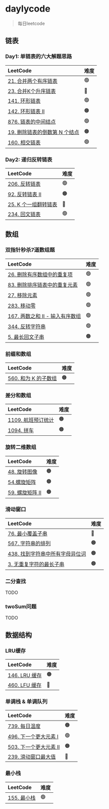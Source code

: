 # daylycode
> 每日leetcode

## 链表

### Day1: 单链表的六大解题思路

| LeetCode                                                     | 难度 |
| :----------------------------------------------------------- | :--- |
| [21. 合并两个有序链表](https://leetcode-cn.com/problems/merge-two-sorted-lists/) | 🟢    |
| [23. 合并K个升序链表](https://leetcode-cn.com/problems/merge-k-sorted-lists/) | 🔴    |
| [141. 环形链表](https://leetcode-cn.com/problems/linked-list-cycle/) | 🟢    |
| [142. 环形链表 II](https://leetcode-cn.com/problems/linked-list-cycle-ii/) | 🟠    |
| [876. 链表的中间结点](https://leetcode-cn.com/problems/middle-of-the-linked-list/) | 🟢    |
| [19. 删除链表的倒数第 N 个结点](https://leetcode-cn.com/problems/remove-nth-node-from-end-of-list/) | 🟠    |
| [160. 相交链表](https://leetcode-cn.com/problems/intersection-of-two-linked-lists/) | 🟢    |

###  Day2: 递归反转链表

| LeetCode                                                     | 难度 |
| :----------------------------------------------------------- | :--- |
| [206. 反转链表](https://leetcode-cn.com/problems/reverse-linked-list/) | 🟢    |
| [92. 反转链表 II](https://leetcode-cn.com/problems/reverse-linked-list-ii/) | 🟠    |
| [25. K 个一组翻转链表](https://leetcode-cn.com/problems/reverse-nodes-in-k-group) | 🔴    |
| [234. 回文链表](https://leetcode-cn.com/problems/palindrome-linked-list) | 🟢    |

## 数组

### 双指针秒杀7道数组题

| LeetCode                                                     | 难度 |
| :----------------------------------------------------------- | :--- |
| [26. 删除有序数组中的重复项](https://leetcode-cn.com/problems/remove-duplicates-from-sorted-array/) | 🟢    |
| [83. 删除排序链表中的重复元素](https://leetcode-cn.com/problems/remove-duplicates-from-sorted-list/) | 🟢    |
| [27. 移除元素](https://leetcode-cn.com/problems/remove-element/) | 🟢    |
| [283. 移动零](https://leetcode-cn.com/problems/move-zeroes/) | 🟢    |
| [167. 两数之和 II - 输入有序数组](https://leetcode-cn.com/problems/two-sum-ii-input-array-is-sorted) | 🟢    |
| [344. 反转字符串](https://leetcode-cn.com/problems/reverse-string/) | 🟢    |
| [5. 最长回文子串](https://leetcode-cn.com/problems/longest-palindromic-substring) | 🟠    |

### 前缀和数组

| LeetCode                                                     | 难度 |
| :----------------------------------------------------------- | :--- |
| [560. 和为 K 的子数组](https://leetcode-cn.com/problems/subarray-sum-equals-k/) | 🟠    |

### 差分和数组

| LeetCode                                                     | 难度 |
| :----------------------------------------------------------- | :--- |
| [1109. 航班预订统计](https://leetcode-cn.com/problems/corporate-flight-bookings/) | 🟠    |
| [1094. 拼车](https://leetcode-cn.com/problems/car-pooling/)  | 🟠    |

### 旋转二维数组

| LeetCode                                                     | 难度 |
| :----------------------------------------------------------- | :--- |
| [48. 旋转图像](https://leetcode-cn.com/problems/rotate-image/) | 🟠    |
| [54.螺旋矩阵](https://leetcode-cn.com/problems/next-greater-element-i) | 🟠    |
| [59. 螺旋矩阵 II](https://leetcode-cn.com/problems/spiral-matrix-ii/) | 🟠    |

### 滑动窗口

| LeetCode                                                     | 难度 |
| :----------------------------------------------------------- | :--- |
| [76. 最小覆盖子串](https://leetcode-cn.com/problems/minimum-window-substring) | 🔴    |
| [567. 字符串的排列](https://leetcode-cn.com/problems/permutation-in-string) | 🟠    |
| [438. 找到字符串中所有字母异位词](https://leetcode-cn.com/problems/find-all-anagrams-in-a-string) | 🟠    |
| [3. 无重复字符的最长子串](https://leetcode-cn.com/problems/longest-substring-without-repeating-characters) | 🟠    |

### 二分查找

TODO

### twoSum问题

TODO

## 数据结构

### LRU缓存

| LeetCode                                                     | 难度 |
| :----------------------------------------------------------- | :--- |
| [146. LRU 缓存](https://leetcode-cn.com/problems/lru-cache/) | 🟠    |
| [460. LFU 缓存](https://leetcode-cn.com/problems/next-greater-element-i) | 🔴    |

### 单调栈 & 单调队列

| LeetCode                                                     | 难度 |
| :----------------------------------------------------------- | :--- |
| [739. 每日温度](https://leetcode-cn.com/problems/daily-temperatures/) | 🟠    |
| [496. 下一个更大元素 I](https://leetcode-cn.com/problems/next-greater-element-i) | 🟢    |
| [503. 下一个更大元素 II](https://leetcode-cn.com/problems/next-greater-element-ii) | 🟠    |
| [239. 滑动窗口最大值](https://leetcode-cn.com/problems/sliding-window-maximum) | 🔴    |

### 最小栈

| LeetCode                                                   | 难度 |
| :--------------------------------------------------------- | :--- |
| [155. 最小栈](https://leetcode-cn.com/problems/min-stack/) | 🟢    |

